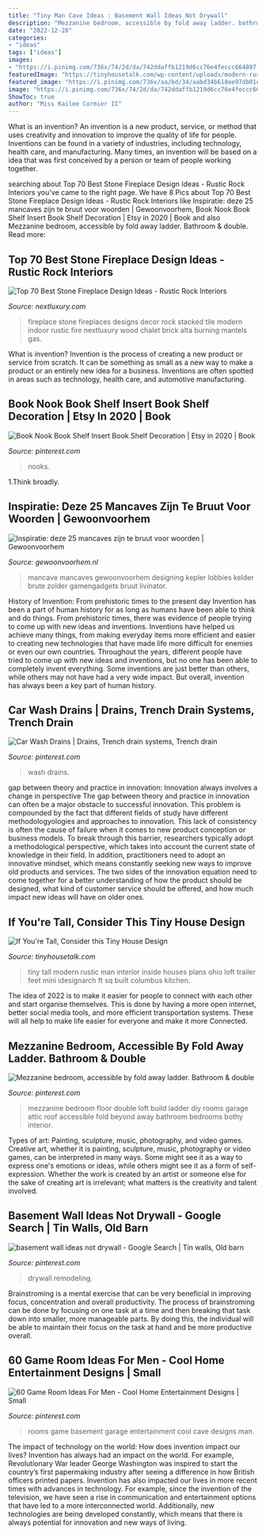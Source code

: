 ```yaml
---
title: "Tiny Man Cave Ideas : Basement Wall Ideas Not Drywall"
description: "Mezzanine bedroom, accessible by fold away ladder. bathroom &amp; double"
date: "2022-12-28"
categories:
- "ideas"
tags: ["ideas"]
images:
- "https://i.pinimg.com/736x/74/2d/da/742ddaffb1219d6cc76e4feccc664897.jpg"
featuredImage: "https://tinyhousetalk.com/wp-content/uploads/modern-rustic-interior-tiny-house-design-130-sq-ft.jpg"
featured_image: "https://i.pinimg.com/736x/aa/bd/34/aabd34b618ee97db01e8838f77b4f4e0.jpg"
image: "https://i.pinimg.com/736x/74/2d/da/742ddaffb1219d6cc76e4feccc664897.jpg"
ShowToc: true
author: "Miss Kailee Cormier II"
---
```



What is an invention?
An invention is a new product, service, or method that uses creativity and innovation to improve the quality of life for people. Inventions can be found in a variety of industries, including technology, health care, and manufacturing. Many times, an invention will be based on a idea that was first conceived by a person or team of people working together.

	

		
searching about Top 70 Best Stone Fireplace Design Ideas - Rustic Rock Interiors you've came to the right page. We have 8 Pics about Top 70 Best Stone Fireplace Design Ideas - Rustic Rock Interiors like Inspiratie: deze 25 mancaves zijn te bruut voor woorden | Gewoonvoorhem, Book Nook Book Shelf Insert Book Shelf Decoration | Etsy in 2020 | Book and also Mezzanine bedroom, accessible by fold away ladder. Bathroom &amp; double. Read more:
		
    
## Top 70 Best Stone Fireplace Design Ideas - Rustic Rock Interiors

<img loading=lazy src="http://nextluxury.com/wp-content/uploads/stone-indoor-fireplace-designs.jpg" onerror="this.onerror=null;this.src='https://tse2.mm.bing.net/th?id=OIP.m_jX9SOFBrrc9eXhlgG23AHaJ3&amp;pid=15.1';" alt="Top 70 Best Stone Fireplace Design Ideas - Rustic Rock Interiors">

_Source: nextluxury.com_

>fireplace stone fireplaces designs decor rock stacked tile modern indoor rustic fire nextluxury wood chalet brick alta burning mantels gas. 

	

What is invention?
Invention is the process of creating a new product or service from scratch. It can be something as small as a new way to make a product or an entirely new idea for a business. Inventions are often spotted in areas such as technology, health care, and automotive manufacturing.

    
## Book Nook Book Shelf Insert Book Shelf Decoration | Etsy In 2020 | Book

<img loading=lazy src="https://i.pinimg.com/736x/74/2d/da/742ddaffb1219d6cc76e4feccc664897.jpg" onerror="this.onerror=null;this.src='https://tse4.mm.bing.net/th?id=OIP.3GrBMqQt6AJ_ojCEDCDmSQHaJ3&amp;pid=15.1';" alt="Book Nook Book Shelf Insert Book Shelf Decoration | Etsy in 2020 | Book">

_Source: pinterest.com_

>nooks. 

	

1.Think broadly.

    
## Inspiratie: Deze 25 Mancaves Zijn Te Bruut Voor Woorden | Gewoonvoorhem

<img loading=lazy src="https://www.gewoonvoorhem.nl/app/uploads/2017/06/gewoonvoorhem-mancave-11-1.jpg" onerror="this.onerror=null;this.src='https://tse4.mm.bing.net/th?id=OIP.8gw5tqlhuLnf2hWrt7lbuwHaEK&amp;pid=15.1';" alt="Inspiratie: deze 25 mancaves zijn te bruut voor woorden | Gewoonvoorhem">

_Source: gewoonvoorhem.nl_

>mancave mancaves gewoonvoorhem designing kepler lobbies kelder brute zolder gamengadgets bruut livinator. 

	

History of Invention: From prehistoric times to the present day
Invention has been a part of human history for as long as humans have been able to think and do things. From prehistoric times, there was evidence of people trying to come up with new ideas and inventions. Inventions have helped us achieve many things, from making everyday items more efficient and easier to creating new technologies that have made life more difficult for enemies or even our own countries. Throughout the years, different people have tried to come up with new ideas and inventions, but no one has been able to completely invent everything. Some inventions are just better than others, while others may not have had a very wide impact. But overall, invention has always been a key part of human history.

    
## Car Wash Drains | Drains, Trench Drain Systems, Trench Drain

<img loading=lazy src="https://i.pinimg.com/736x/aa/bd/34/aabd34b618ee97db01e8838f77b4f4e0.jpg" onerror="this.onerror=null;this.src='https://tse4.mm.bing.net/th?id=OIP.nQQNkLvkAOb03Qv8mu20eQHaJ3&amp;pid=15.1';" alt="Car Wash Drains | Drains, Trench drain systems, Trench drain">

_Source: pinterest.com_

>wash drains. 

	

gap between theory and practice in innovation: Innovation always involves a change in perspective
The gap between theory and practice in innovation can often be a major obstacle to successful innovation. This problem is compounded by the fact that different fields of study have different methodologyologies and approaches to innovation. This lack of consistency is often the cause of failure when it comes to new product conception or business models. To break through this barrier, researchers typically adopt a methodological perspective, which takes into account the current state of knowledge in their field. In addition, practitioners need to adopt an innovative mindset, which means constantly seeking new ways to improve old products and services. The two sides of the innovation equation need to come together for a better understanding of how the product should be designed, what kind of customer service should be offered, and how much impact new ideas will have on older ones.

    
## If You&#039;re Tall, Consider This Tiny House Design

<img loading=lazy src="https://tinyhousetalk.com/wp-content/uploads/modern-rustic-interior-tiny-house-design-130-sq-ft.jpg" onerror="this.onerror=null;this.src='https://tse1.mm.bing.net/th?id=OIP.SsuscMKvqDbq4pj0a5KqdQHaLJ&amp;pid=15.1';" alt="If You&#039;re Tall, Consider this Tiny House Design">

_Source: tinyhousetalk.com_

>tiny tall modern rustic man interior inside houses plans ohio loft trailer feet mini idesignarch ft sq built columbus kitchen. 

	

The idea of 2022 is to make it easier for people to connect with each other and start organise themselves. This is done by having a more open internet, better social media tools, and more efficient transportation systems. These will all help to make life easier for everyone and make it more Connected.

    
## Mezzanine Bedroom, Accessible By Fold Away Ladder. Bathroom &amp; Double

<img loading=lazy src="https://i.pinimg.com/736x/6c/0f/b0/6c0fb077c89aa33cf7374c3ebb1dce30--mezzanine-bedroom-double-bedroom.jpg" onerror="this.onerror=null;this.src='https://tse2.mm.bing.net/th?id=OIP.puD0VDCA1wZbQ4-gzTYD8wHaLH&amp;pid=15.1';" alt="Mezzanine bedroom, accessible by fold away ladder. Bathroom &amp; double">

_Source: pinterest.com_

>mezzanine bedroom floor double loft build ladder diy rooms garage attic roof accessible fold beyond away bathroom bedrooms bothy interior. 

	

Types of art: Painting, sculpture, music, photography, and video games.
Creative art, whether it is painting, sculpture, music, photography or video games, can be interpreted in many ways. Some might see it as a way to express one's emotions or ideas, while others might see it as a form of self-expression. Whether the work is created by an artist or someone else for the sake of creating art is irrelevant; what matters is the creativity and talent involved.

    
## Basement Wall Ideas Not Drywall - Google Search | Tin Walls, Old Barn

<img loading=lazy src="https://i.pinimg.com/736x/09/6f/df/096fdffe08cea3edaa853c6a1df80f75.jpg" onerror="this.onerror=null;this.src='https://tse3.mm.bing.net/th?id=OIP.hcGW6QNhiSp1CUZZLJkR6AHaJ3&amp;pid=15.1';" alt="basement wall ideas not drywall - Google Search | Tin walls, Old barn">

_Source: pinterest.com_

>drywall remodeling. 

	

Brainstroming is a mental exercise that can be very beneficial in improving focus, concentration and overall productivity. The process of brainstroming can be done by focusing on one task at a time and then breaking that task down into smaller, more manageable parts. By doing this, the individual will be able to maintain their focus on the task at hand and be more productive overall.

    
## 60 Game Room Ideas For Men - Cool Home Entertainment Designs | Small

<img loading=lazy src="https://i.pinimg.com/736x/17/97/e9/1797e984993937a97c229df9a77493a6--man-cave-garage-theatre-rooms.jpg" onerror="this.onerror=null;this.src='https://tse4.mm.bing.net/th?id=OIP.3WvveiJad6qBLJ9mwOLKpgHaEy&amp;pid=15.1';" alt="60 Game Room Ideas For Men - Cool Home Entertainment Designs | Small">

_Source: pinterest.com_

>rooms game basement garage entertainment cool cave designs man. 

	

The impact of technology on the world: How does invention impact our lives?
Invention has always had an impact on the world. For example, Revolutionary War leader George Washington was inspired to start the country’s first papermaking industry after seeing a difference in how British officers printed papers. Invention has also impacted our lives in more recent times with advances in technology. For example, since the invention of the television, we have seen a rise in communication and entertainment options that have led to a more interconnected world. Additionally, new technologies are being developed constantly, which means that there is always potential for innovation and new ways of living.

